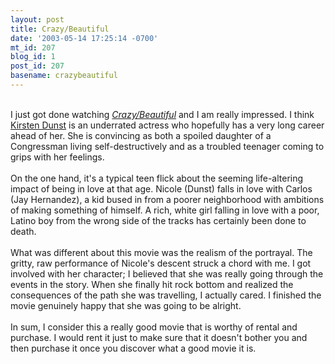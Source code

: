 ```yaml
---
layout: post
title: Crazy/Beautiful
date: '2003-05-14 17:25:14 -0700'
mt_id: 207
blog_id: 1
post_id: 207
basename: crazybeautiful
---
```

<br />I just got done watching <a href="http://www.amazon.com/exec/obidos/ASIN/B00003CY5P/bbrown-20/ref=nosim/" title="Amazon link"><cite>Crazy/Beautiful</cite></a> and I am really impressed. I think <a href="http://us.imdb.com/Name?Dunst,+Kirsten" title="IMDB link">Kirsten Dunst</a> is an underrated actress who hopefully has a very long career ahead of her. She is convincing as both a spoiled daughter of a Congressman living self-destructively and as a troubled teenager coming to grips with her feelings.<br /><br />On the one hand, it's a typical teen flick about the seeming life-altering impact of being in love at that age. Nicole (Dunst) falls in love with Carlos (Jay Hernandez), a kid bused in from a poorer neighborhood with ambitions of making something of himself. A rich, white girl falling in love with a poor, Latino boy from the wrong side of the tracks has certainly been done to death.<br /><br />What was different about this movie was the realism of the portrayal. The gritty, raw performance of Nicole's descent struck a chord with me. I got involved with her character; I believed that she was really going through the events in the story. When she finally hit rock bottom and realized the consequences of the path she was travelling, I actually cared. I finished the movie genuinely happy that she was going to be alright.<br /><br />In sum, I consider this a really good movie that is worthy of rental and purchase. I would rent it just to make sure that it doesn't bother you and then purchase it once you discover what a good movie it is.<br /><br /><br />
